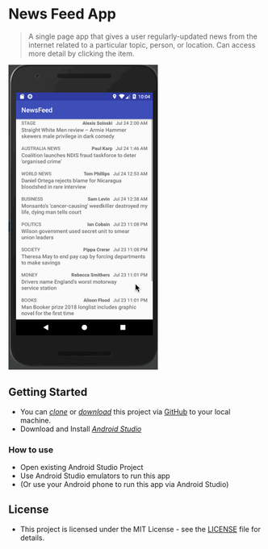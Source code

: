 # News Feed App
> A single page app that gives a user regularly-updated news from the internet related to a particular topic, person, or location. Can access more detail by clicking the item.


[![Image](demo.gif)](Image)

## Getting Started

* You can *[clone](https://github.com/arrickx/NewsFeed.git)* or *[download](https://github.com/arrickx/NewsFeed.git)* this project via [GitHub](https://github.com) to your local machine.
* Download and Install *[Android Studio](https://developer.android.com/studio/index.html)*

### How to use

* Open existing Android Studio Project
* Use Android Studio emulators to run this app
* (Or use your Android phone to run this app via Android Studio)


## License

* This project is licensed under the MIT License - see the [LICENSE](LICENSE) file for details.



